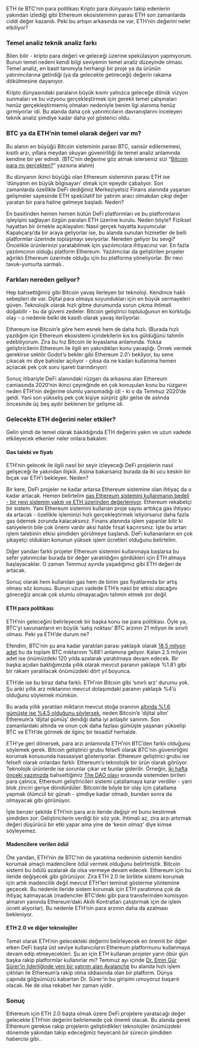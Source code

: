 ETH ile BTC’nin para politikası
Kripto para dünyasını takip edenlerin yakından izlediği gibi Ethereum ekosisteminin parası ETH son zamanlarda ciddi değer kazandı. Peki bu artışın arkasında ne var, ETH’nin değerini neler etkiliyor? 

### Temel analiz teknik analiz farkı

Bilen bilir - kripto para değeri ve geleceği üzerine spekülasyon yapmıyorum. Bunun temel nedeni kendi bilgi seviyemin temel analiz düzeyinde olması. Temel analiz, en basit tanımıyla herhangi bir proje ya da ürünün yatırımcılarına getirdiği (ya da gelecekte getireceği) değerin rakama dökülmesine dayanıyor. 

Kripto dünyasındaki paraların büyük kısmı yalnızca geleceğe dönük vizyon sunmaları ve bu vizyonu gerçekleştirmek için gerekli temel çalışmaları henüz gerçekleştirmemiş olmaları nedeniyle benim ilgi alanıma henüz girmiyorlar idi.  Bu alanda daha çok yatırımcıların davranışlarını inceleyen teknik analiz şimdiye kadar daha yol gösterici oldu. 

### BTC ya da ETH’nin temel olarak değeri var mı?

Bu alanın en büyüğü Bitcoin sisteminin parası BTC, sansür edilememesi, kısıtlı arzı, yıllara meydan okuyan güvenirliliği ile temel analiz anlamında kendine bir yer edindi. (BTC’nin değerine göz atmak isterseniz sizi “[Bitcoin para mı gerçekten?](https://turansert.com/genel/2018/03/22/Bitcoin-para-mi-gercekten.html)” yazısına alalım) 

Bu dünyanın ikinci büyüğü olan Ethereum sisteminin parası ETH ise ‘dünyanın en büyük bilgisayarı’ olmak için epeydir çabalıyor.  Son zamanlarda özellikle DeFi dediğimiz Merkeziyetsiz Finans alanında yaşanan gelişmeler sayesinde ETH spekülatif bir yatırım aracı olmakdan çıkıp değer yaratan bir para haline gelmeye başladı. Neden?

En basitinden hemen hemen bütün DeFi platformları ve bu platformların işleyişini sağlayan özgün paraları ETH üzerine kurulu. Neden böyle? Fiziksel hayattan bir örnekle açıklayalım: Nasıl gerçek hayatta kuyumcular Kapalıçarşı’da bir araya geliyorlar ise, bu alanda sunulan hizmetler de belli platformlar üzerinde toplaşmayı seviyorlar. Nereden geliyor bu sevgi? Öncelikle ürünlerinizi yaratabilmek için yazılımcılara ihtiyacınız var. En fazla yazılımcının olduğu platform Ethereum. Yazılımcılar da geliştirilen projeler ağırlıklı Ethereum üzerinde olduğu için bu platforma yöneliyorlar.  Bir nevi tavuk-yumurta sarmalı..

### Farkları nereden geliyor?

Hep bahsettiğimiz gibi Bitcoin yavaş ilerleyen bir teknoloji. Kendince haklı sebepleri de var. Dijital para olmaya soyundukları için en büyük sermayeleri güven. Teknolojik olarak hızlı gitme durumunda sorun çıkma ihtimali doğabilir - bu da güveni zedeler. Bitcoin geliştirici topluluğunun en korktuğu olay - o nedenle belki de kasıtlı olarak yavaş ilerliyorlar. 

Ethereum ise Bitcoin’e göre hem esnek hem de daha hızlı. (Burada hızlı yazdığım için Ethereum ekosistemi içindekilerin kıs kıs güldüğünü tahmİn edebiliyorum. Zira bu hız Bitcoin ile kıyaslama anlamında. Yoksa geliştiricilerin Ethereum ile ilgili en yakındıkları konu yavaşlığı. Örnek vermek gerekirse sektör Godot’u bekler gibi Ethereum 2.0’ı bekliyor, bu sene çıkacak mı diye bahisler açılıyor - çıksa da ne kadarı kullanıma hemen açılacak pek çok soru işareti barındırıyor)

Sonuç itibariyle DeFi alanındaki rüzgarı da arkasına alan Ethereum camiasında 2020’nin ikinci çeyreğinde en çok konuşulan konu bu rüzgarın neden ETH’nin değerine olumlu yansımadığı idi - ki o da Temmuz 2020’de geldi. Yani son yükseliş pek çok kişiye sürpriz gibi gelse de aslında öncesinde üç beş aydır beklenen bir gelişme idi. 

### Gelecekte ETH değerini neler etkiler?

Gelin şimdi de temel olarak bakıldığında ETH değerini yakın ve uzun vadede etkileyecek etkenler neler onlara bakalım: 

#### Gas talebi ve fiyatı

ETH’nin gelecek ile ilgili nasıl bir seyir izleyeceği DeFi projelerin nasıl gelişeceği ile yakından ilişkili. Aslına bakarsanız burada da iki ucu keskin bir bıçak var ETH’i bekleyen. Neden?

Bir kere, DeFi projeler ne kadar artarsa Ethereum sistemine olan ihtiyaç da o kadar artacak. Hemen belirtelim [gas Ethereum sistemini kullanmanın bedeli - bir nevi sistemin yakıtı ve ETH üzerinden değerleniyor](https://blockgeeks.com/guides/ethereum-gas/). Ethereum rekabetçi bir sistem. Yani Ethereum sistemini kullanan proje sayısı arttıkça gas ihtiyacı da artacak - özellikle işleminizi hızlı gerçekleştirmek istiyorsanız daha fazla gas ödemek zorunda kalacaksınız. Finans alanında işlem yapanlar bilir ki saniyelerin bile çok önemi vardır aksi halde fırsat kaçırırsınız. İşte bu artan işlem talebinin etkisi şimdiden görülmeye başlandı. DeFi kullananların en çok şikayetçi oldukları konunun yüksek işlem ücretleri olduğunu belirtelim.  

Diğer yandan farklı projeler Ethereum sistemini kullanmaya başlarsa bu sefer yatırımcılar burada bir değer yaratıldığını gördükleri için ETH almaya başlayacaklar. O zaman Temmuz ayında yaşadığımız gibi ETH değeri de artacak. 

Sonuç olarak hem kullanılan gas hem de birim gas fiyatlarında bir artış olması söz konusu.  Bunun uzun vadede ETH’e nasıl bir etkisi olacağını göreceğiz ancak çok olumlu olmayacağını tahmin etmek zor değil. 

#### ETH para politikası
ETH’nin geleceğini belirleyecek bir başka konu ise para politikası. Öyle ya, BTC’yi savunanların en büyük ‘satış noktası’ BTC arzının 21 milyon ile sınırlı olması. Peki ya ETH’de durum ne?

Efendim, BTC’nin şu ana kadar yaratılan parası yaklaşık olarak [18,5 milyon adet](https://www.buybitcoinworldwide.com/how-many-bitcoins-are-there/) bu da toplam BTC miktarının %88’i anlamına geliyor. Kalan 2.5 milyon adet ise önümüzdeki 120 yılda azalarak yaratılmaya devam edecek. Bir başka açıdan baktığımızda yıllık olarak mevcut paranın yaklaşık %1.8’i gibi bir rakam yaratılacak önümüzdeki dört yıl boyunca. 

ETH’de ise bu biraz daha farklı. ETH’nin Bitcoin gibi ‘sınırlı arz’ durumu yok. Şu anki yıllık arz miktarının mevcut dolaşımdaki paranın yaklaşık %4’ü olduğunu söylemek mümkün. 

Bu arada yıllık yaratılan miktarın mevcut stoğa oranının [altında %1.6 gümüşte ise %4.5 olduğunu söylersek](https://medium.com/@100trillionUSD/modeling-bitcoins-value-with-scarcity-91fa0fc03e25), neden Bitcoin’e ‘dijital altın’ Ethereum’a ‘dijital gümüş’ dendiği daha iyi anlaşılır sanırım. Son zamanlardaki altında ve onun çok daha fazlası gümüşte yaşanan yükselişi BTC ve ETH’de görmek de ilginç bir tesadüf herhalde. 

ETH’ye geri dönersek, para arzı anlamında ETH’nin BTC’den farklı olduğunu söylemek gerek. Bitcoin geliştirici grubu felsefi olarak BTC’nin güvenirliğini korumak konusunda hassasiyet gösteriyorlar. Ethereum geliştirici grubu ise felsefi olarak onlardan farklı:  Ethereum’u teknolojik bir ürün olarak görüyor. Teknolojik ürünlerde ise sorunlar çıkar ve bunlar giderilir. Örneğin, [iki hafta önceki yazımızda](https://turansert.com/genel/2020/07/18/aragon-ile-defida-yonetim.html) bahsettiğimiz [The DAO olayı](https://en.wikipedia.org/wiki/The_DAO_(organization)) sırasında sistemden birileri para çalınca, Ethereum geliştiricileri sistemi çatallamaya karar verdiler - yani blok zinciri geriye döndürdüler. Bitcoin’de böyle bir olay için çatallama yapmak ölümcül bir günah - şimdiye kadar olmadı, bundan sonra da olmayacak gibi görünüyor. 

İşte benzer şekilde ETH’nin para arzı ileride değişir mi bunu kestirmek şimdiden zor. Geliştiricilerin verdiği bir söz yok. İhtimali az, zira arzı artırmak değeri düşürücü bir etki yapar ama yine de ‘kesin olmaz’ diye kimse söyleyemez. 

#### Madencilere verilen ödül

Öte yandan, ETH’nin de BTC’nin de yaratılma nedeninin sistemin kendini korumak amaçlı madencilere ödül vermek olduğunu belirtmiştik. Bitcoin sistemi bu ödülü azalarak da olsa vermeye devam edecek. Ethereum için bu ileride değişecek gibi görünüyor. Zira ETH 2.0 ile birlikte sistemi korumak için artık madencilik değil mevcut ETH’leri teminat gösterme yöntemine geçecek. Bu nedenle ileride sistem korumak için ETH yaratımına çok da ihtiyaç kalmayacak (madenciler BTC’deki gibi para transferinden komisyon almanın yanında Ethereum’daki Akıllı Kontratları çalıştırmak için de işlem ücreti alıyorlar). Bu nedenle ETH’nin para arzının daha da azalması bekleniyor. 

#### ETH 2.0 ve diğer teknolojiler

Temel olarak ETH’nin gelecekteki değerini belirleyecek en önemli bir diğer etken DeFi başta üst seviye kullanıcıların Ethereum platformunu kullanmaya devam edip etmeyecekleri. Şu an için ETH kullanan projeler yarın öbür gün başka rakip platformlar kullanırlar mı? Temmuz ayı içinde [Dr. Emin Gür Sürer’in liderliğinde yeni bir yatırım alan Avalanche](https://tr.avalabs.org/) bu alanda hızlı işlem çıktıları ile Ethereum’a rakip olma iddiasında olan bir platform. Dünya çapında göğsümüzü kabartan Dr. Sürer’in bu girişimi umuyoruz başarılı olacak. Ne de olsa rekabet her zaman iyidir. 

### Sonuç
Ethereum için ETH 2.0 başta olmak üzere DeFi projelere yaratacağı değer gelecekte ETH’nin değerini belirlemede çok önemli olacak. Bu alanda gerek Ethereum gerekse rakip projelerin geliştirdikleri teknolojiler önümüzdeki dönemde yakından takip edeceğimiz heyecanlı bir sürecin şimdiden habercisi gibi.. 
